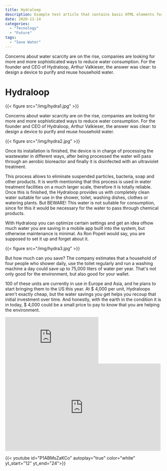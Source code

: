 ```yaml
---
title: Hydraloop
description: Example test article that contains basic HTML elements for text formatting on the Web.
date: 2020-11-14
categories:
  - "Tecnology"
  - "Future"
tags:
  - "Save Water"
---
```

Concerns about water scarcity are on the rise, companies are looking for more and more sophisticated ways to reduce water consumption. For the founder and CEO of Hydraloop, Arthur Valkieser, the answer was clear: to design a device to purify and reuse household water.
<!--more-->

# Hydraloop

{{< figure src="/img/hydra1.jpg" >}}

Concerns about water scarcity are on the rise, companies are looking for more and more sophisticated ways to reduce water consumption. For the founder and CEO of Hydraloop, Arthur Valkieser, the answer was clear: to design a device to purify and reuse household water.

{{< figure src="/img/hydra2.jpg" >}}

Once its installation is finished, the device is in charge of processing the wastewater in different ways, after being processed the water will pass through an aerobic bioreactor and finally it is disinfected with an ultraviolet treatment.

This process allows to eliminate suspended particles, bacteria, soap and other products. It is worth mentioning that this process is used in water treatment facilities on a much larger scale, therefore it is totally reliable. Once this is finished, the Hydraloop provides us with completely clean water suitable for use in the shower, toilet, washing dishes, clothes or watering plants. But BEWARE! This water is not suitable for consumption, since for this it would be necessary for the water to pass through chemical products.

With Hydraloop you can optimize certain settings and get an idea of ​​how much water you are saving in a mobile app built into the system, but otherwise maintenance is minimal. As Ron Popeil would say, you are supposed to set it up and forget about it.

{{< figure src="/img/hydra3.jpg" >}}

But how much can you save? The company estimates that a household of four people who shower daily, use the toilet regularly and run a washing machine a day could save up to 75,000 liters of water per year. That's not only good for the environment, but also good for your wallet.

100 of these units are currently in use in Europe and Asia, and he plans to start bringing them to the US this year. At $ 4,000 per unit, Hydraloops aren't exactly cheap, but the water savings you get helps you recoup that initial investment over time. And honestly, with the earth in the condition it is in today, $ 4,000 could be a small price to pay to know that you are helping the environment.

<iframe src="https://www.youtube.com/embed/P1ABMsZaKCo" frameborder="0" allow="accelerometer; autoplay; clipboard-write; encrypted-media; gyroscope; picture-in-picture" allowfullscreen></iframe>

<iframe width="500" height="281" src="https://www.youtube.com/embed/P1ABMsZaKCo" frameborder="0" allow="accelerometer; autoplay; clipboard-write; encrypted-media; gyroscope; picture-in-picture" allowfullscreen></iframe>

{{< youtube id="P1ABMsZaKCo" autoplay="true" color="white" yt_start="12" yt_end="24">}}
